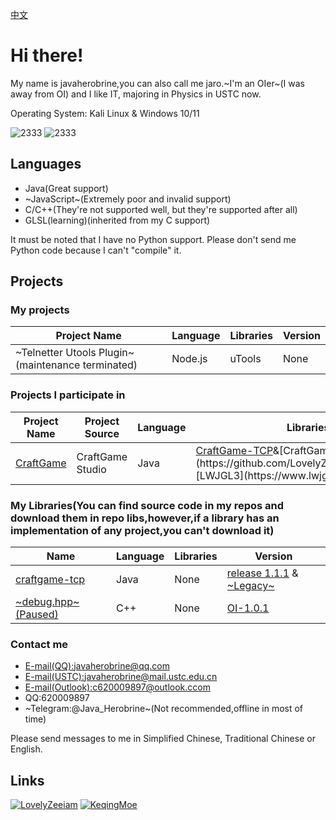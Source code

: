 [中文](https://github.com/javaherobrine/javaherobrine/blob/main/README.md)

# Hi there!

My name is javaherobrine,you can also call me jaro.~I'm an OIer~(I was away from OI) and I like IT, majoring in Physics in USTC now.

Operating System: Kali Linux & Windows 10/11

![2333](https://github-readme-stats-89dq8p8qw.vercel.app/api/top-langs/?username=javaherobrine)
![2333](https://github-readme-stats-89dq8p8qw.vercel.app/api?username=javaherobrine&show_icons=true&count_private=true)

## Languages
- Java(Great support)
- ~JavaScript~(Extremely poor and invalid support)
- C/C++(They're not supported well, but they're supported after all)
- GLSL(learning)(inherited from my C support)

It must be noted that I have no Python support. Please don't send me Python code because I can't "compile" it.

## Projects
### My projects
|Project Name|Language|Libraries|Version|
|-------|---|------|----|
|~Telnetter Utools Plugin~(maintenance terminated)|Node.js|uTools|None|
### Projects I participate in
|Project Name|Project Source|Language|Libraries|Version|Status|
|-------|----------------|---|------|----|-------|
|[CraftGame](https://github.com/javaherobrine/CraftGame)|CraftGame Studio|Java|[CraftGame-TCP]("https://github.com/javaherobrine/craftgame-tcp-library")&[CraftGame](https://github.com/LovelyZeeiam/CraftGame)&[LWJGL3](https://www.lwjgl.org/)|None|Merging and Developing|
### My Libraries(You can find source code in my repos and download them in repo libs,however,if a library has an implementation of any project,you can't download it)
|Name|Language|Libraries|Version|
|----|--------|---------|-------|
|[craftgame-tcp](https://github.com/javaherobrine/craftgame-tcp-library)|Java|None|[release 1.1.1](https://github.com/javaherobrine/craftgame-tcp-library/releases/tag/v1.1.1) & [~Legacy~](https://github.com/javaherobrine/craftgame-tcp-library/releases/tag/legacy-version)|
|[~debug.hpp~(Paused)](https://github.com/javaherobrine/OI)|C++|None|[OI-1.0.1](https://github.com/javaherobrine/OI/blob/main/debug.hpp)|
### Contact me
- [E-mail(QQ):javaherobrine@qq.com](mailto:javaherobrine@qq.com)
- [E-mail(USTC):javaherobrine@mail.ustc.edu.cn](mailto:javaherobrine@mail.ustc.edu.cn)
- [E-mail(Outlook):c620009897@outlook.ccom](mailto:c620009897@outlook.com)
- QQ:620009897
- ~Telegram:@Java_Herobrine~(Not recommended,offline in most of time)

Please send messages to me in Simplified Chinese, Traditional Chinese or English.

## Links
[![LovelyZeeiam](https://avatars.githubusercontent.com/u/37842325?v=4)](https://github.com/LovelyZeeiam)
[![KeqingMoe](https://avatars.githubusercontent.com/u/59642397?v=4)](https://github.com/KeqingMoe)
